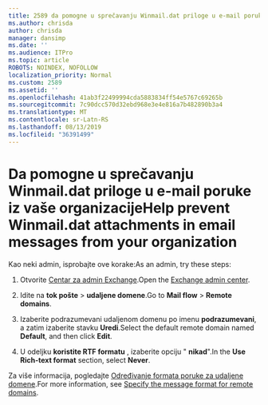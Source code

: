 ```yaml
---
title: 2589 da pomogne u sprečavanju Winmail.dat priloge u e-mail poruke iz vaše organizacije
ms.author: chrisda
author: chrisda
manager: dansimp
ms.date: ''
ms.audience: ITPro
ms.topic: article
ROBOTS: NOINDEX, NOFOLLOW
localization_priority: Normal
ms.custom: 2589
ms.assetid: ''
ms.openlocfilehash: 41ab3f22499994cda5883834ff54e5767c69265b
ms.sourcegitcommit: 7c90dcc570d32ebd968e3e4e816a7b482890b3a4
ms.translationtype: MT
ms.contentlocale: sr-Latn-RS
ms.lasthandoff: 08/13/2019
ms.locfileid: "36391499"
---
```

# <a name="help-prevent-winmaildat-attachments-in-email-messages-from-your-organization"></a><span data-ttu-id="e4858-102">Da pomogne u sprečavanju Winmail.dat priloge u e-mail poruke iz vaše organizacije</span><span class="sxs-lookup"><span data-stu-id="e4858-102">Help prevent Winmail.dat attachments in email messages from your organization</span></span>

<span data-ttu-id="e4858-103">Kao neki admin, isprobajte ove korake:</span><span class="sxs-lookup"><span data-stu-id="e4858-103">As an admin, try these steps:</span></span>

1. <span data-ttu-id="e4858-104">Otvorite [Centar za admin Exchange](https://outlook.office365.com/ecp/).</span><span class="sxs-lookup"><span data-stu-id="e4858-104">Open the [Exchange admin center](https://outlook.office365.com/ecp/).</span></span>

2. <span data-ttu-id="e4858-105">Idite na **tok pošte** > **udaljene domene**.</span><span class="sxs-lookup"><span data-stu-id="e4858-105">Go to **Mail flow** > **Remote domains**.</span></span>

3. <span data-ttu-id="e4858-106">Izaberite podrazumevani udaljenom domenu po imenu **podrazumevani**, a zatim izaberite stavku **Uredi**.</span><span class="sxs-lookup"><span data-stu-id="e4858-106">Select the default remote domain named **Default**, and then click **Edit**.</span></span>

4. <span data-ttu-id="e4858-107">U odeljku **koristite RTF formatu** , izaberite opciju " **nikad**".</span><span class="sxs-lookup"><span data-stu-id="e4858-107">In the **Use Rich-text format** section, select **Never**.</span></span>

<span data-ttu-id="e4858-108">Za više informacija, pogledajte [Određivanje formata poruke za udaljene domene](https://docs.microsoft.com/Exchange/mail-flow-best-practices/remote-domains/remote-domains#specifying-message-format).</span><span class="sxs-lookup"><span data-stu-id="e4858-108">For more information, see [Specify the message format for remote domains](https://docs.microsoft.com/Exchange/mail-flow-best-practices/remote-domains/remote-domains#specifying-message-format).</span></span>
